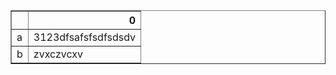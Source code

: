 </style>
<table border="1" class="dataframe">
  <thead>
    <tr style="text-align: right;">
      <th></th>
      <th>0</th>
    </tr>
  </thead>
  <tbody>
    <tr>
      <td>a</td>
      <td>3123dfsafsfsdfsdsdv</td>
    </tr>
    <tr>
      <td>b</td>
      <td>zvxczvcxv</td>
    </tr>
  </tbody>
</table>
</div>




```python

```
